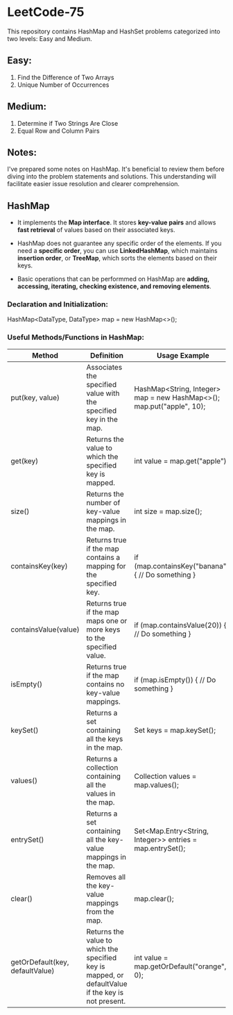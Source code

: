 # LeetCode-75

This repository contains HashMap and HashSet problems categorized into two levels: Easy and Medium.

## Easy: 
1. Find the Difference of Two Arrays
2. Unique Number of Occurrences

## Medium: 
1. Determine if Two Strings Are Close 
2. Equal Row and Column Pairs

## Notes:

I've prepared some notes on HashMap. It's beneficial to review them before diving into the problem statements and solutions. This understanding will facilitate easier issue resolution and clearer comprehension.

## HashMap
- It implements the **Map interface**. It stores **key-value pairs** and allows **fast retrieval** of values based on their associated keys.

- HashMap does not guarantee any specific order of the elements. If you need a **specific order**, you can use **LinkedHashMap**, which maintains **insertion order**, or **TreeMap**, which sorts the elements based on their keys.

- Basic operations that can be performmed on HashMap are **adding, accessing, iterating, checking existence, and removing elements**.

### Declaration and Initialization: 
HashMap<DataType, DataType> map = new HashMap<>();

### Useful Methods/Functions in HashMap:

| Method | Definition | Usage Example |
| -------- | -------- | -------- |
| put(key, value)   | Associates the specified value with the specified key in the map.   | HashMap<String, Integer> map = new HashMap<>(); map.put("apple", 10);  |
| get(key)  | Returns the value to which the specified key is mapped.   | int value = map.get("apple");  |
| size() | Returns the number of key-value mappings in the map.   | int size = map.size(); |
| containsKey(key)  | Returns true if the map contains a mapping for the specified key.   | if (map.containsKey("banana")) { // Do something } |
| containsValue(value) | Returns true if the map maps one or more keys to the specified value.   | if (map.containsValue(20)) { // Do something } |
| isEmpty() | Returns true if the map contains no key-value mappings.   | if (map.isEmpty()) { // Do something } |
| keySet() | 	Returns a set containing all the keys in the map.   | Set<String> keys = map.keySet(); |
| values() | 	Returns a collection containing all the values in the map.   | Collection<Integer> values = map.values(); |
| entrySet() | 	Returns a set containing all the key-value mappings in the map.   | Set<Map.Entry<String, Integer>> entries = map.entrySet(); |
| clear() | 	Removes all the key-value mappings from the map.	  | map.clear(); |
| getOrDefault(key, defaultValue) | 	Returns the value to which the specified key is mapped, or defaultValue if the key is not present.	  | int value = map.getOrDefault("orange", 0); |